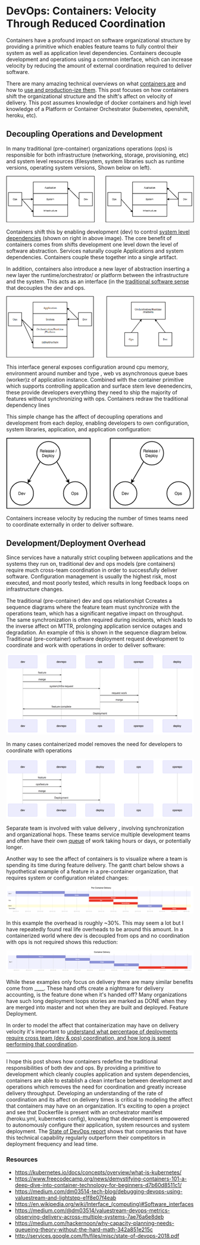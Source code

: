 # DevOps: Containers: Velocity Through Reduced Coordination

Containers have a profound impact on software organizational structure by providing a primitive which enables feature teams to fully control their system as well as application level dependencies.  Containers decouple development and operations using a common interface, which can increase velocity by reducing the amount of external coordination required to deliver software.

There are many amazing technical overviews on what [containers are](https://www.freecodecamp.org/news/demystifying-containers-101-a-deep-dive-into-container-technology-for-beginners-d7b60d8511c1/) and how to [use and production-ize them](https://kubernetes.io/docs/concepts/overview/what-is-kubernetes/).  This post focuses on how containers shift the organizational structure and the shift's affect on velocity of delivery. This post assumes knowledge of docker containers and high level knowledge of a Platform or Container Orchestrator (kubernetes, openshift, heroku, etc).

## Decoupling Operations and Development

In many traditional (pre-container) organizations operations (ops) is responsible for both infrastructure (networking, storage, provisioning, etc) and system level resources (filesystem, system libraries such as runtime versions, operating system versions, Shown below on left).  

<p align="center">
  <img src="static/infra_traditional_vs_containers_layers.png">
</p>

Containers shift this by enabling development (dev) to control [system level dependencies](https://www.freecodecamp.org/news/a-beginner-friendly-introduction-to-containers-vms-and-docker-79a9e3e119b/#container_) (shown on right in above image). The core benefit of containers comes from shifts development one level down the level of software abstraction.  Services naturally couple Applications and system dependencies.  Containers couple these together into a single artifact.


In addition, containers also introduce a new layer of abstraction inserting a new layer the runtime/orchestrator/ or platform between the infrastructure and the system.  This acts as an interface (in the [traditional software sense](https://en.wikipedia.org/wiki/Interface_(computing)#Software_interfaces) that  decouples the dev and ops.

<p align="center">
  <img src="static/platform_layer_and_decoupling.png">
</p>

This interface general exposes configuration around cpu memory, environment around number and type , web vs asynchronous queue baes (worker)z of application instance.  Combined with the container primitive which supports controlling application and surface stem leve deenedencirs, these provide
 developers everything they need to ship the majority of features without synchronizing with  ops.  Containers redraw the traditional dependency lines


This simple change has the affect of decoupling operations and development from each deploy, enabling developers to own configuration, system libraries, application, and application configuration:

<p align="center">
  <img src="static/infra_vs_devops_deploy.png">
</p>

Containers increase velocity by reducing the number of times teams need to coordinate externally in order to deliver software.


## Development/Deployment Overhead

Since services have a naturally strict coupling between applications and the systems they run on, traditional dev and ops models (pre containers) require much cross-team coordination in order to successfully deliver software.  Configuration management is usually the highest risk, most executed, and most poorly tested, which results in long feedback loops on infrastructure changes.

The traditional (pre-container) dev and ops relationshipt Ccreates a sequence diagrams where the feature team must synchronize with the operations team, which has a significant negative impact on throughput.  The same synchronization is often required during incidents, which leads to the inverse affect on MTTR, prolonging application service outages and degradation. An example of this is shown in the sequence diagram below.  Traditional (pre-container) software deployment request development to coordinate and work with operations in order to deliver software:

<p align="center">
  <img src="static/traditional_sequence.png">
</p>

In many cases containerized model removes the need for developers to coordinate with operations

<p align="center">
  <img src="static/container_sequence.png">
</p>


Separate team is involved with value delivery , involving synchronization and organizational hops.  These teams service multiple development teams and often have their own [queue](https://medium.com/hackernoon/why-capacity-planning-needs-queueing-theory-without-the-hard-math-342a851e215c) of work taking hours or days, or potentially longer.


Another way to see the affect of containers is to visualize where a team is spending its time during feature delivery.  The gantt chart below shows a hypothetical example of a feature in a pre-container organization, that requires system or configuration related changes:

<p align="center">
  <img src="static/pre_container_delivery.png">
</p>

In this example the overhead is roughly ~30%.  This may seem a lot but I have repeatedly found real life overheads to be around this amount.  In a containerized world where dev is decoupled from ops and no coordination with ops is not required shows this reduction:

<p align="center">
  <img src="static/container_delivery_gantt.png">
</p>

While these examples only focus on delivery there are many similar benefits come from ____.  These hand offs create a nightmare for delivery accounting, is the feature done when it's handed off? Many organizations have such long deployment loops stories are marked as DONE when they are merged into master and not when they are built and deployed.
Feature Deployment.

In order to model the affect that containerization may have on delivery velocity it's important to [understand what percentage of deployments require cross team (dev & ops) coordination, and how long is spent performing that coordination](https://medium.com/@dm03514/valuestream-devops-metrics-observing-delivery-across-multiple-systems-7ae76a6e8deb).   

---

I hope this post shows how containers redefine the traditional responsibilities of both dev and ops.  By providing a primitive to development which cleanly couples application and system dependencies, containers are able to establish a clean interface between development and operations which removes the need for coordination and greatly increase delivery throughput.  Developing an understanding of the rate of coordination and its affect on delivery times is critical to modeling the affect that containers may have on an organization.  It's exciting to open a project and see that Dockerfile is present with an orchestrator manifest (heroku.yml, kubernetes config), knowing that development is empowered to autonomously configure their application, system resources and system deployment.  The [State of DevOps report](http://services.google.com/fh/files/misc/state-of-devops-2018.pdf) shows that companies that have this technical capability regularly outperform their competitors in deployment frequency and lead time.


### Resources
- https://kubernetes.io/docs/concepts/overview/what-is-kubernetes/
- https://www.freecodecamp.org/news/demystifying-containers-101-a-deep-dive-into-container-technology-for-beginners-d7b60d8511c1/
- https://medium.com/dm03514-tech-blog/debugging-devops-using-valuestream-and-lightstep-e1f8e07f4eab
- https://en.wikipedia.org/wiki/Interface_(computing)#Software_interfaces
- https://medium.com/@dm03514/valuestream-devops-metrics-observing-delivery-across-multiple-systems-7ae76a6e8deb
- https://medium.com/hackernoon/why-capacity-planning-needs-queueing-theory-without-the-hard-math-342a851e215c
- http://services.google.com/fh/files/misc/state-of-devops-2018.pdf
